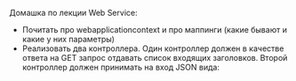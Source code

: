Домашка по лекции Web Service:
- Почитать про webapplicationcontext и про маппинги (какие бывают и какие у них параметры)
- Реализовать два контроллера. Один контроллер должен в качестве ответа на GET запрос отдавать список входящих заголовков. Второй контроллер должен принимать на вход JSON вида:

